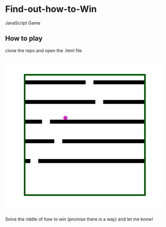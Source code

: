 # Find-out-how-to-Win
JavaScript Game

## How to play
clone the repo and open the .html file


![](gamephoto.png)
--------
Solve the riddle of how to win (promise there is a way) and let me know!
